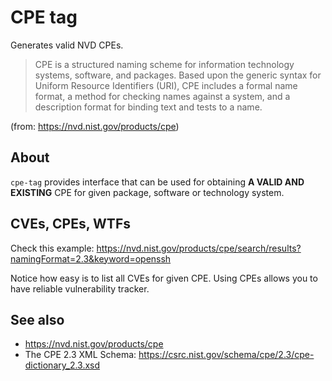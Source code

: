 # CPE tag

Generates valid NVD CPEs.

> CPE is a structured naming scheme for information technology systems,
> software, and packages. Based upon the generic syntax for Uniform Resource
> Identifiers (URI), CPE includes a formal name format, a method for checking
> names against a system, and a description format for binding text and tests
> to a name.

(from: https://nvd.nist.gov/products/cpe)


## About

`cpe-tag` provides interface that can be used for obtaining **A VALID AND
EXISTING** CPE for given package, software or technology system.


## CVEs, CPEs, WTFs
Check this example: https://nvd.nist.gov/products/cpe/search/results?namingFormat=2.3&keyword=openssh

Notice how easy is to list all CVEs for given CPE. Using CPEs allows you to
have reliable vulnerability tracker.


## See also

* https://nvd.nist.gov/products/cpe
* The CPE 2.3 XML Schema: https://csrc.nist.gov/schema/cpe/2.3/cpe-dictionary_2.3.xsd
